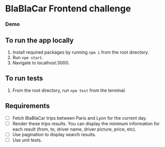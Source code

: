 # BlaBlaCar Frontend challenge

### Demo

## To run the app locally
1. Install required packages by running `npm i` from the root directory.
2. Run `npm start`.
3. Navigate to localhost:3000.

## To run tests
1. From the root directory, run `npm test` from the terminal.

## Requirements
- [ ] Fetch BlaBlaCar trips between Paris and Lyon for the current day.
- [ ] Render these trips results. You can display the minimum information for each result (from, to, driver name, driver picture, price, etc).
- [ ] Use pagination to display search results.
- [ ] Use unit tests.
